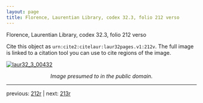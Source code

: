 ```yaml
---
layout: page
title: Florence, Laurentian Library, codex 32.3, folio 212 verso
---
```


Florence, Laurentian Library, codex 32.3, folio 212 verso

Cite this object as `urn:cite2:citelaur:laur32pages.v1:212v`.  The full image is linked to a citation tool you can use to cite regions of the image.

[![laur32_3_00432](http://www.homermultitext.org/iipsrv?IIIF=/project/homer/pyramidal/deepzoom/citelaur/laur32imgs/v1/laur32_3_00432.tif/full/800,/0/default.jpg)](http://www.homermultitext.org/ict2/?urn=urn:cite2:citelaur:laur32imgs.v1:laur32_3_00432) 

<p style="text-align: center; font-style: italic;">Image presumed to in the public domain.</p>

---

previous: [212r](../212r/) | next: [213r](../213r/)